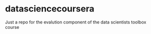 datasciencecoursera
===================

Just a repo for the evalution component of the data scientists toolbox course
